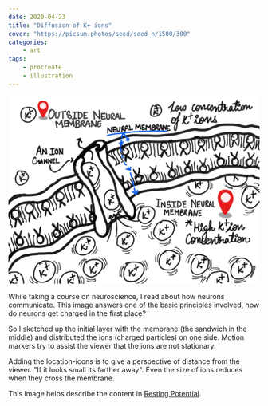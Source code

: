```yaml
---
date: 2020-04-23
title: "Diffusion of K+ ions"
cover: "https://picsum.photos/seed/seed_n/1500/300"
categories:
    - art
tags:
    - procreate
    - illustration
---
```


![Fig: Diffusion of K+ ions, movement from a region of high-concentration (inside the membrane) to low-concentration (outside the membrane).](../images/diffusion.jpg)


While taking a course on neuroscience, I read about how neurons communicate. This image answers one of the basic principles involved, how do neurons get charged in the first place?

So I sketched up the initial layer with the membrane (the sandwich in the middle) and distributed the ions (charged particles) on one side. Motion markers try to assist the viewer that the ions are not stationary.

Adding the location-icons is to give a perspective of distance from the viewer. "If it looks small its farther away". Even the size of ions reduces when they cross the membrane.

This image helps describe the content in [Resting Potential](./resting-potential).
